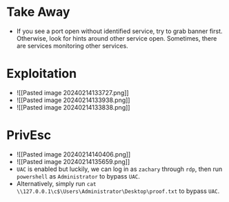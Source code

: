 # Take Away
- If you see a port open without identified service, try to grab banner first. Otherwise, look for hints around other service open. Sometimes, there are services monitoring other services.
# Exploitation
- ![[Pasted image 20240214133727.png]]
- ![[Pasted image 20240214133938.png]]
- ![[Pasted image 20240214133838.png]]
# PrivEsc
- ![[Pasted image 20240214140406.png]]
- ![[Pasted image 20240214135659.png]]
- `UAC` is enabled but luckily, we can log in as `zachary` through `rdp`, then run `powershell` as `Administrator` to bypass `UAC`.
- Alternatively, simply run `cat \\127.0.0.1\c$\Users\Administrator\Desktop\proof.txt` to bypass `UAC`.